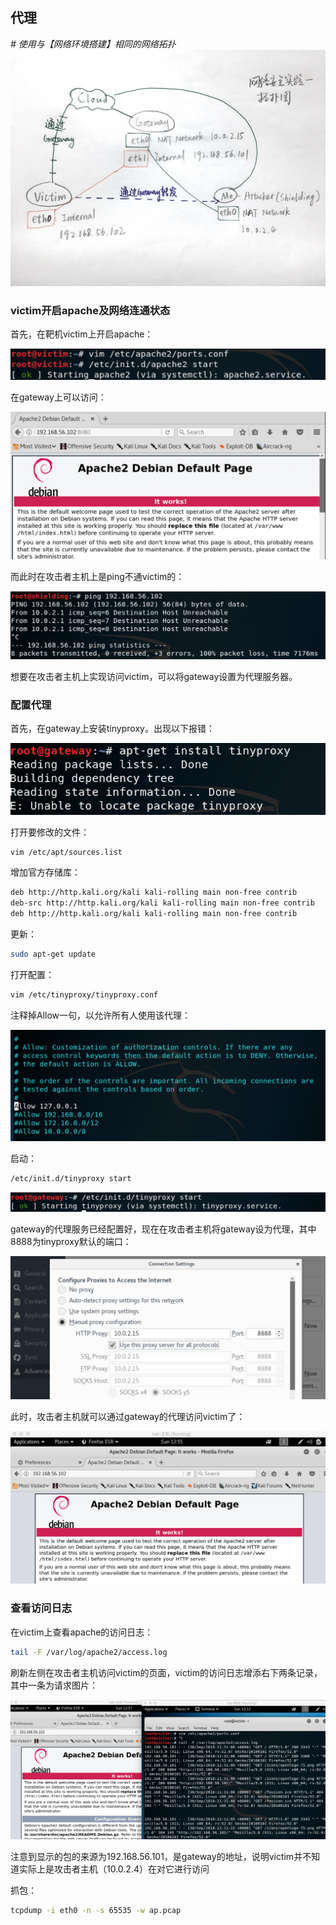 ## 代理

*\# 使用与【网络环境搭建】相同的网络拓扑*
![](img2/网络.jpeg)

### victim开启apache及网络连通状态

首先，在靶机victim上开启apache：

![](img2/victim开启apache.png)

在gateway上可以访问：

![](img2/gateway访问victim.png)

而此时在攻击者主机上是ping不通victim的：

![](img2/主机ping不通victim.png)

想要在攻击者主机上实现访问victim，可以将gateway设置为代理服务器。

### 配置代理

首先，在gateway上安装tinyproxy。出现以下报错：

![](img2/报错.png)

打开要修改的文件：

```bash
vim /etc/apt/sources.list
```

增加官方存储库：

```bash
deb http://http.kali.org/kali kali-rolling main non-free contrib
deb-src http://http.kali.org/kali kali-rolling main non-free contrib
deb http://http.kali.org/kali kali-rolling main non-free contrib
```

更新：

```bash
sudo apt-get update
```

打开配置：

```bash
vim /etc/tinyproxy/tinyproxy.conf
```

注释掉Allow一句，以允许所有人使用该代理：

![](img2/修改配置.png)

启动：

```bash
/etc/init.d/tinyproxy start
```
![](img2/开启tinyproxy.png)

gateway的代理服务已经配置好，现在在攻击者主机将gateway设为代理，其中8888为tinyproxy默认的端口：

![](img2/主机设置proxy.png)

此时，攻击者主机就可以通过gateway的代理访问victim了：

![](img2/主机访问victim.png)

### 查看访问日志

在victim上查看apache的访问日志：

```bash
tail -F /var/log/apache2/access.log
```
刷新左侧在攻击者主机访问victim的页面，victim的访问日志增添右下两条记录，其中一条为请求图片：

![](img2/log.png)

注意到显示的包的来源为192.168.56.101，是gateway的地址，说明victim并不知道实际上是攻击者主机（10.0.2.4）在对它进行访问


抓包：

```bash
tcpdump -i eth0 -n -s 65535 -w ap.pcap
```

